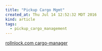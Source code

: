 ```yaml
---
title: "Pickup Cargo Mgmt"
created_at: Thu Jul 14 12:52:32 MDT 2016
kind: article
tags:
  - pickup_cargo_management
---
```


<a href="http://rollnlock.com/truck-bed-products/cargo-manager" target="_blank">rollnlock.com cargo-manager</a>


<!--
html boilerplate
<a href="" target="_blank"></a>
<a name=""></a>
<img src="" width="400px">
<ul>
  <li></li>
</ul>
<pre>
</pre>
<pre><code>
</code></pre>
-->

